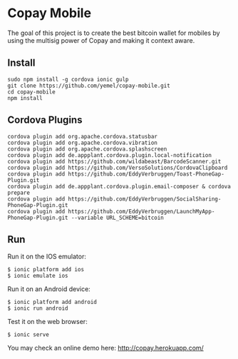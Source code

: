 # Copay Mobile

The goal of this project is to create the best bitcoin wallet for mobiles by 
using the multisig power of Copay and making it context aware.


## Install

    sudo npm install -g cordova ionic gulp
    git clone https://github.com/yemel/copay-mobile.git
    cd copay-mobile
    npm install

## Cordova Plugins

    cordova plugin add org.apache.cordova.statusbar
    cordova plugin add org.apache.cordova.vibration
    cordova plugin add org.apache.cordova.splashscreen
    cordova plugin add de.appplant.cordova.plugin.local-notification
    cordova plugin add https://github.com/wildabeast/BarcodeScanner.git
    cordova plugin add https://github.com/VersoSolutions/CordovaClipboard
    cordova plugin add https://github.com/EddyVerbruggen/Toast-PhoneGap-Plugin.git
    cordova plugin add de.appplant.cordova.plugin.email-composer & cordova prepare
    cordova plugin add https://github.com/EddyVerbruggen/SocialSharing-PhoneGap-Plugin.git
    cordova plugin add https://github.com/EddyVerbruggen/LaunchMyApp-PhoneGap-Plugin.git --variable URL_SCHEME=bitcoin

## Run

Run it on the IOS emulator:

    $ ionic platform add ios
    $ ionic emulate ios

Run it on an Android device:

    $ ionic platform add android
    $ ionic run android

Test it on the web browser:

    $ ionic serve

You may check an online demo here: http://copay.herokuapp.com/